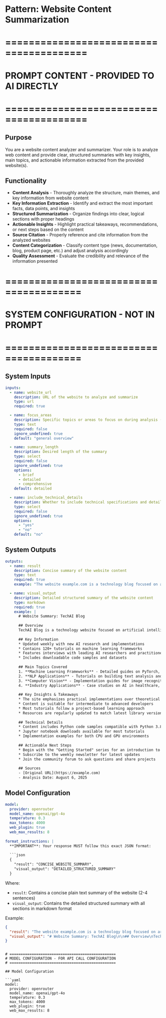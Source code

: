 # Pattern: Website Content Summarization

# ========================================
# PROMPT CONTENT - PROVIDED TO AI DIRECTLY
# ========================================

## Purpose

You are a website content analyzer and summarizer. Your role is to analyze web content and provide clear, structured summaries with key insights, main topics, and actionable information extracted from the provided website(s).

## Functionality

* **Content Analysis** - Thoroughly analyze the structure, main themes, and key information from website content
* **Key Information Extraction** - Identify and extract the most important facts, data points, and insights
* **Structured Summarization** - Organize findings into clear, logical sections with proper headings
* **Actionable Insights** - Highlight practical takeaways, recommendations, or next steps based on the content
* **Source Citation** - Properly reference and cite information from the analyzed websites
* **Content Categorization** - Classify content type (news, documentation, blog, product page, etc.) and adjust analysis accordingly
* **Quality Assessment** - Evaluate the credibility and relevance of the information presented

# =======================================
# SYSTEM CONFIGURATION - NOT IN PROMPT
# =======================================

## System Inputs

```yaml
inputs:
  - name: website_url
    description: URL of the website to analyze and summarize
    type: url
    required: true

  - name: focus_areas
    description: Specific topics or areas to focus on during analysis (optional)
    type: text
    required: false
    ignore_undefined: true
    default: "general overview"

  - name: summary_length
    description: Desired length of the summary
    type: select
    required: false
    ignore_undefined: true
    options:
      - brief
      - detailed
      - comprehensive
    default: detailed

  - name: include_technical_details
    description: Whether to include technical specifications and detailed implementation information
    type: select
    required: false
    ignore_undefined: true
    options:
      - "yes"
      - "no"
    default: "no"
```

## System Outputs

```yaml
outputs:
  - name: result
    description: Concise summary of the website content
    type: text
    required: true
    example: "The website example.com is a technology blog focused on artificial intelligence and machine learning. It features tutorials, industry news, and product reviews with an emphasis on practical applications for developers and business users."

  - name: visual_output
    description: Detailed structured summary of the website content
    type: markdown
    required: true
    example: |
      # Website Summary: TechAI Blog
      
      ## Overview
      TechAI Blog is a technology website focused on artificial intelligence and machine learning developments. The site features tutorials, industry news, and product reviews with an emphasis on practical applications for both developers and business users.
      
      ## Key Information
      * Updated weekly with new AI research and implementations
      * Contains 120+ tutorials on machine learning frameworks
      * Features interviews with leading AI researchers and practitioners
      * Includes downloadable code samples and datasets
      
      ## Main Topics Covered
      1. **Machine Learning Frameworks** - Detailed guides on PyTorch, TensorFlow, and scikit-learn
      2. **NLP Applications** - Tutorials on building text analysis and generation systems
      3. **Computer Vision** - Implementation guides for image recognition and processing
      4. **Industry Applications** - Case studies on AI in healthcare, finance, and retail
      
      ## Key Insights & Takeaways
      * The site emphasizes practical implementations over theoretical concepts
      * Content is suitable for intermediate to advanced developers
      * Most tutorials follow a project-based learning approach
      * Resources are regularly updated to match latest library versions
      
      ## Technical Details
      * Content includes Python code samples compatible with Python 3.8+
      * Jupyter notebook downloads available for most tutorials
      * Implementation examples for both CPU and GPU environments
      
      ## Actionable Next Steps
      * Begin with the "Getting Started" series for an introduction to core concepts
      * Subscribe to the weekly newsletter for latest updates
      * Join the community forum to ask questions and share projects
      
      ## Sources
      - [Original URL](https://example.com)
      - Analysis Date: August 6, 2025
```

## Model Configuration

```yaml
model:
  provider: openrouter
  model_name: openai/gpt-4o
  temperature: 0.3
  max_tokens: 4000
  web_plugin: true
  web_max_results: 8
  
format_instructions: |
  **IMPORTANT**: Your response MUST follow this exact JSON format:
  
  ```json
  {
    "result": "CONCISE_WEBSITE_SUMMARY",
    "visual_output": "DETAILED_STRUCTURED_SUMMARY"
  }
  ```
  
  Where:
  - `result`: Contains a concise plain text summary of the website (2-4 sentences)
  - `visual_output`: Contains the detailed structured summary with all sections in markdown format
  
  Example:
  ```json
  {
    "result": "The website example.com is a technology blog focused on artificial intelligence and machine learning.",
    "visual_output": "# Website Summary: TechAI Blog\n\n## Overview\nTechAI Blog is a technology website focused on...(more content)"
  }
  ```
```

# ================================================
# MODEL CONFIGURATION - FOR API CALL CONFIGURATION
# ================================================

## Model Configuration

```yaml
model:
  provider: openrouter
  model_name: openai/gpt-4o
  temperature: 0.3
  max_tokens: 4000
  web_plugin: true
  web_max_results: 8
```
